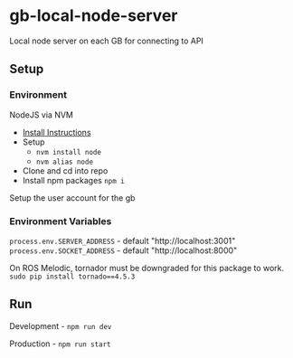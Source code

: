 # gb-local-node-server
Local node server on each GB for connecting to API

## Setup

### Environment

NodeJS via NVM
- [Install Instructions](https://github.com/nvm-sh/nvm#install--update-script)
- Setup
  - `nvm install node`
  - `nvm alias node`
- Clone and cd into repo
- Install npm packages `npm i`

Setup the user account for the gb

### Environment Variables

`process.env.SERVER_ADDRESS` - default "http://localhost:3001"
`process.env.SOCKET_ADDRESS` - default "http://localhost:8000"

On ROS Melodic, tornador must be downgraded for this package to work.
`sudo pip install tornado==4.5.3`

## Run
Development - `npm run dev`

Production - `npm run start`

